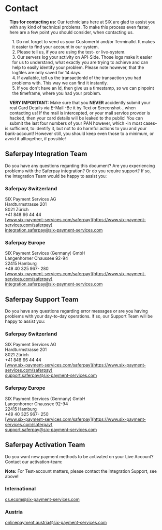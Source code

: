 # Contact
<div class="info" style="min-height: 75px;">
  <span class="glyphicon glyphicon-info-sign" style="color: rgb(110, 199, 215);font-size: 55px;height: 75px;float: left;margin-right: 15px;margin-top: 0px;"></span>
  <p><strong><i class="glyphicon glyphicon-hand-right"></i> Tips for contacting us:</strong>
  Our technicians here at SIX are glad to assist you with any kind of technical problems. To make this process even faster, here are a few point you should consider, when contacting us.
  </p>
  <ul style="list-style: none;">
    <li>1. Do not forget to send us your CustomerId and/or TerminalId. It makes it easier to find your account in our system.</li>
    <li>2. Please tell us, if you are using the test- or live-system.</li>
    <li>3. Our servers log your activity on API-Side. Those logs make it easier for us to understand, what exactly you are trying to achieve and can help to easily identify your problem. Please note however, that the logfiles are only saved for 14 days.</li>
    <li>4. If available, tell us the transactionId of the transaction you had problems with. This way we can find it instantly.</li>
    <li>5. If you don't have an Id, then give us a timestamp, so we can pinpoint the timeframe, where you had your problem.</li>
  </ul>
</div>

<div class="danger" style="min-height: 75px;">
  <span class="glyphicon glyphicon-remove-sign" style="color: rgb(224, 122, 105);font-size: 55px;height: 75px;float: left;margin-right: 15px;margin-top: 0px;"></span>
  <p><strong>VERY IMPORTANT:</strong> Make sure that you <strong>NEVER</strong> accidently submit your real Card Details via E-Mail -Be it by Text or Screenshot-, when contacting us! If the mail is intercepted, or your mail service provder is hacked, then your card details will be leaked to the public! You can submit the last four numbers of your PAN however, which -in most cases- is sufficient, to identify it, but not to do harmful actions to you and your bank-account! However still, you should keep even those to a minimum, or avoid it alltogether, if possible!</p>
</div>

## Saferpay Integration Team

Do you have any questions regarding this document? Are you experiencing problems with the Saferpay integration? Or do you require support? If so, the Integration Team would be happy to assist you:

### Saferpay Switzerland

SIX Payment Services AG<br/>
Hardturmstrasse 201<br/>
8021 Zürich<br/>
+41 848 66 44 44<br/>
[www.six-payment-services.com/saferpay](https://www.six-payment-services.com/saferpay)<br/>
[integration.saferpay@six-payment-services.com](mailto:integration.saferpay@six-payment-services.com)


### Saferpay Europe

SIX Payment Services (Germany) GmbH<br/>
Langenhorner Chaussee 92-94<br/>
22415 Hamburg<br/>
+49 40 325 967- 280<br/>
[www.six-payment-services.com/saferpay](https://www.six-payment-services.com/saferpay)<br/>
[integration.saferpay@six-payment-services.com](mailto:integration.saferpay@six-payment-services.com)


## Saferpay Support Team
Do you have any questions regarding error messages or are you having problems with your day-to-day operations. If so, our Support Team will be happy to assist you:

### Saferpay Switzerland <br />
SIX Payment Services AG <br />
Hardturmstrasse 201 <br />
8021 Zürich <br />
+41 848 66 44 44 <br />
[www.six-payment-services.com/saferpay](https://www.six-payment-services.com/saferpay) <br /> 
[support.saferpay@six-payment-services.com](mailto:support.saferpay@six-payment-services.com) <br />

### Saferpay Europe
SIX Payment Services (Germany) GmbH <br />
Langenhorner Chaussee 92-94 <br />
22415 Hamburg <br />
+49 40 325 967- 250 <br />
[www.six-payment-services.com/saferpay](https://www.six-payment-services.com/saferpay) <br /> 
[support.saferpay@six-payment-services.com](mailto:support.saferpay@six-payment-services.com) <br />

## Saferpay Activation Team
Do you want new payment methods to be activated on your Live Account? Contact our activation-team:

**Note:** For Test-account matters, please contact the Integration Support, see above!

### International
[cs.ecom@six-payment-services.com](mailto:cs.ecom@six-payment-services.com)

### Austria
[onlinepayment.austria@six-payment-services.com](mailto:onlinepayment.austria@six-payment-services.com)
